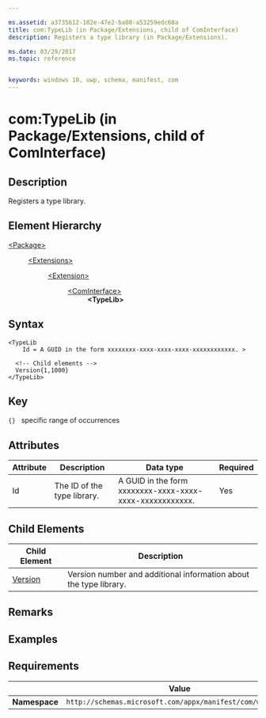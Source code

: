 ```yaml
---

ms.assetid: a3735612-102e-47e2-ba08-a53259edc60a
title: com:TypeLib (in Package/Extensions, child of ComInterface)
description: Registers a type library (in Package/Extensions).

ms.date: 03/29/2017
ms.topic: reference


keywords: windows 10, uwp, schema, manifest, com
---
```



# com:TypeLib (in Package/Extensions, child of ComInterface)

## Description
Registers a type library.

## Element Hierarchy
<dl>
<dt><a href="element-package.md">&lt;Package&gt;</a></dt>
<dd>
<dl>
<dt><a href="element-extensions.md">&lt;Extensions&gt;</a></dt>
<dd>
<dl>
<dt><a href="element-extension.md">&lt;Extension&gt;</a></dt>
<dd>
<dl>
<dt><a href="element-com-package-cominterface.md">&lt;ComInterface&gt;</a></dt>
<dd><b>&lt;TypeLib&gt;</b></dd>
</dl>
</dd>
</dl>
</dd>
</dl>
</dd>
</dl>



## Syntax
```syntax
<TypeLib
    Id = A GUID in the form xxxxxxxx-xxxx-xxxx-xxxx-xxxxxxxxxxxx. >

  <!-- Child elements -->
  Version{1,1000}  
</TypeLib>
```

## Key
`{}`   specific range of occurrences 

## Attributes

| Attribute | Description | Data type | Required |
|-----------|-------------|-----------|----------|
| Id | The ID of the type library. | A GUID in the form xxxxxxxx-xxxx-xxxx-xxxx-xxxxxxxxxxxx. | Yes |

## Child Elements
 
| Child Element | Description |
|---------------|-------------|
| [Version](element-com-package-version.md) | Version number and additional information about the type library. |

## Remarks

## Examples

## Requirements
|               |      Value                                                       |
|---------------|-------------------------------------------------------------|
| **Namespace** | `http://schemas.microsoft.com/appx/manifest/com/windows10` |